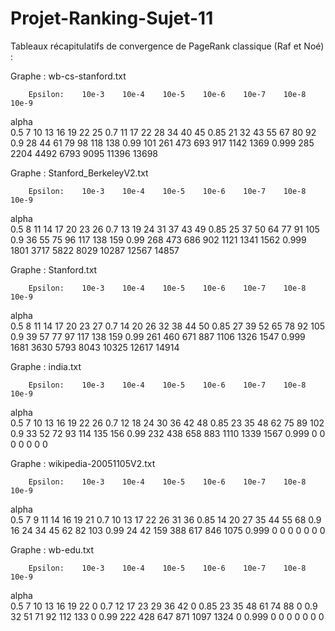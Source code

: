 # Projet-Ranking-Sujet-11


Tableaux récapitulatifs de convergence de PageRank classique (Raf et Noé) :

Graphe : wb-cs-stanford.txt

        Epsilon:    10e-3    10e-4    10e-5    10e-6    10e-7    10e-8    10e-9
alpha              
0.5                 7        10       13       16       19       22       25
0.7                 11       17       22       28       34       40       45
0.85                21       32       43       55       67       80       92
0.9                 28       44       61       79       98       118      138
0.99                101      261      473      693      917      1142     1369
0.999               285      2204     4492     6793     9095     11396    13698




Graphe : Stanford_BerkeleyV2.txt

        Epsilon:    10e-3    10e-4    10e-5    10e-6    10e-7    10e-8    10e-9
alpha              
0.5                 8        11       14       17       20       23       26
0.7                 13       19       24       31       37       43       49
0.85                25       37       50       64       77       91       105
0.9                 36       55       75       96       117      138      159
0.99                268      473      686      902      1121     1341     1562
0.999               1801     3717     5822     8029     10287    12567    14857




Graphe : Stanford.txt

        Epsilon:    10e-3    10e-4    10e-5    10e-6    10e-7    10e-8    10e-9
alpha              
0.5                 8        11       14       17       20       23       27
0.7                 14       20       26       32       38       44       50
0.85                27       39       52       65       78       92       105
0.9                 39       57       77       97       117      138      159
0.99                261      460      671      887      1106     1326     1547
0.999               1681     3630     5793     8043     10325    12617    14914




Graphe : india.txt

        Epsilon:    10e-3    10e-4    10e-5    10e-6    10e-7    10e-8    10e-9
alpha              
0.5                 7        10       13       16       19       22       26
0.7                 12       18       24       30       36       42       48
0.85                23       35       48       62       75       89       102
0.9                 33       52       72       93       114      135      156
0.99                232      438      658      883      1110     1339     1567
0.999               0        0        0        0        0        0        0





Graphe : wikipedia-20051105V2.txt

        Epsilon:    10e-3    10e-4    10e-5    10e-6    10e-7    10e-8    10e-9
alpha              
0.5                 7        9        11       14       16       19       21
0.7                 10       13       17       22       26       31       36
0.85                14       20       27       35       44       55       68
0.9                 16       24       34       45       62       82       103
0.99                24       42       159      388      617      846      1075
0.999               0        0        0        0        0        0        0





Graphe : wb-edu.txt

        Epsilon:    10e-3    10e-4    10e-5    10e-6    10e-7    10e-8    10e-9
alpha              
0.5                 7        10       13       16       19       22       0
0.7                 12       17       23       29       36       42       0
0.85                23       35       48       61       74       88       0
0.9                 32       51       71       92       112      133      0
0.99                222      428      647      871      1097     1324     0
0.999               0        0        0        0        0        0        0



